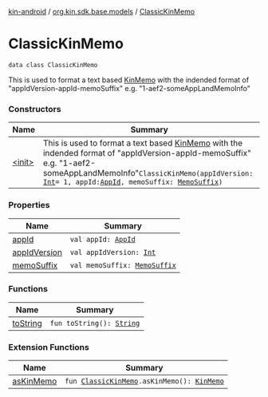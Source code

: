 [kin-android](../../index.md) / [org.kin.sdk.base.models](../index.md) / [ClassicKinMemo](./index.md)

# ClassicKinMemo

`data class ClassicKinMemo`

This is used to format a text based [KinMemo](../-kin-memo/index.md) with the indended format of
    "appIdVersion-appId-memoSuffix"
e.g. "1-aef2-someAppLandMemoInfo"

### Constructors

| Name | Summary |
|---|---|
| [&lt;init&gt;](-init-.md) | This is used to format a text based [KinMemo](../-kin-memo/index.md) with the indended format of     "appIdVersion-appId-memoSuffix" e.g. "1-aef2-someAppLandMemoInfo"`ClassicKinMemo(appIdVersion: `[`Int`](https://kotlinlang.org/api/latest/jvm/stdlib/kotlin/-int/index.html)` = 1, appId: `[`AppId`](../-app-id/index.md)`, memoSuffix: `[`MemoSuffix`](../-memo-suffix/index.md)`)` |

### Properties

| Name | Summary |
|---|---|
| [appId](app-id.md) | `val appId: `[`AppId`](../-app-id/index.md) |
| [appIdVersion](app-id-version.md) | `val appIdVersion: `[`Int`](https://kotlinlang.org/api/latest/jvm/stdlib/kotlin/-int/index.html) |
| [memoSuffix](memo-suffix.md) | `val memoSuffix: `[`MemoSuffix`](../-memo-suffix/index.md) |

### Functions

| Name | Summary |
|---|---|
| [toString](to-string.md) | `fun toString(): `[`String`](https://kotlinlang.org/api/latest/jvm/stdlib/kotlin/-string/index.html) |

### Extension Functions

| Name | Summary |
|---|---|
| [asKinMemo](../as-kin-memo.md) | `fun `[`ClassicKinMemo`](./index.md)`.asKinMemo(): `[`KinMemo`](../-kin-memo/index.md) |
